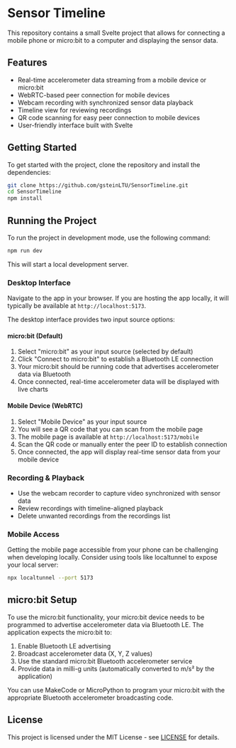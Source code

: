 # Sensor Timeline
This repository contains a small Svelte project that allows for connecting a mobile phone or micro:bit to a computer and displaying the sensor data.

## Features
- Real-time accelerometer data streaming from a mobile device or micro:bit
- WebRTC-based peer connection for mobile devices
- Webcam recording with synchronized sensor data playback
- Timeline view for reviewing recordings
- QR code scanning for easy peer connection to mobile devices
- User-friendly interface built with Svelte

## Getting Started
To get started with the project, clone the repository and install the dependencies:

```bash
git clone https://github.com/gsteinLTU/SensorTimeline.git
cd SensorTimeline
npm install
```

## Running the Project
To run the project in development mode, use the following command:

```bash
npm run dev
```

This will start a local development server.

### Desktop Interface
Navigate to the app in your browser. If you are hosting the app locally, it will typically be available at `http://localhost:5173`.

The desktop interface provides two input source options:

#### micro:bit (Default)
1. Select "micro:bit" as your input source (selected by default)
2. Click "Connect to micro:bit" to establish a Bluetooth LE connection
3. Your micro:bit should be running code that advertises accelerometer data via Bluetooth
4. Once connected, real-time accelerometer data will be displayed with live charts

#### Mobile Device (WebRTC)
1. Select "Mobile Device" as your input source
2. You will see a QR code that you can scan from the mobile page
3. The mobile page is available at `http://localhost:5173/mobile`
4. Scan the QR code or manually enter the peer ID to establish connection
5. Once connected, the app will display real-time sensor data from your mobile device

### Recording & Playback
- Use the webcam recorder to capture video synchronized with sensor data
- Review recordings with timeline-aligned playback
- Delete unwanted recordings from the recordings list

### Mobile Access
Getting the mobile page accessible from your phone can be challenging when developing locally. Consider using tools like localtunnel to expose your local server:

```bash
npx localtunnel --port 5173
```

## micro:bit Setup

To use the micro:bit functionality, your micro:bit device needs to be programmed to advertise accelerometer data via Bluetooth LE. The application expects the micro:bit to:

1. Enable Bluetooth LE advertising
2. Broadcast accelerometer data (X, Y, Z values) 
3. Use the standard micro:bit Bluetooth accelerometer service
4. Provide data in milli-g units (automatically converted to m/s² by the application)

You can use MakeCode or MicroPython to program your micro:bit with the appropriate Bluetooth accelerometer broadcasting code.

## License
This project is licensed under the MIT License - see [LICENSE](LICENSE) for details.